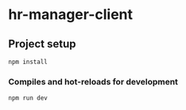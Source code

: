 # hr-manager-client

## Project setup
```
npm install
```

### Compiles and hot-reloads for development
```
npm run dev
```
